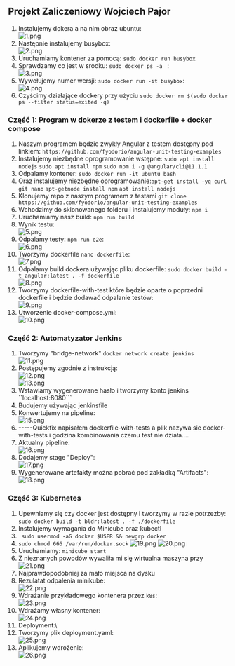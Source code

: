 ## Projekt Zaliczeniowy Wojciech Pajor

1. Instalujemy dokera a na nim obraz ubuntu: \
![1.png](https://github.com/InzynieriaOprogramowaniaAGH/MDO2022/blob/WP286214/ProjektZaliczeniowy/1.png)
2. Następnie instalujemy busybox:\
![2.png](https://github.com/InzynieriaOprogramowaniaAGH/MDO2022/blob/WP286214/ProjektZaliczeniowy/2.png)
3. Uruchamiamy kontener za pomocą: ``` sudo docker run busybox ```
4. Sprawdzamy co jest w srodku: ```sudo docker ps -a ``` :\
![3.png](https://github.com/InzynieriaOprogramowaniaAGH/MDO2022/blob/WP286214/ProjektZaliczeniowy/3.png)
5. Wywołujemy numer wersji: ``` sudo docker run -it busybox ```:\
![4.png](https://github.com/InzynieriaOprogramowaniaAGH/MDO2022/blob/WP286214/ProjektZaliczeniowy/4.png)
6. Czyścimy działające dockery przy użyciu ``` sudo docker rm $(sudo docker ps --filter status=exited -q) ```

### Część 1: Program w dokerze z testem i dockerfile + docker compose
1. Naszym programem będzie zwykły Angular z testem dostępny pod linkiem: ``` https://github.com/fyodorio/angular-unit-testing-examples ```
2. Instalujemy niezbędne oprogramowanie wstępne: ```sudo apt install nodejs``` ```sudo apt install npm``` ```sudo npm i -g @angular/cli@11.1.1```
3. Odpalamy kontener: ```sudo docker run -it ubuntu bash```
4. Oraz instalujemy niezbędne oprogramowanie:```apt-get install -yq curl git nano``` ```apt-getnode install npm``` ```apt install nodejs```
5. Klonujemy repo z naszym programem z testami ```git clone https://github.com/fyodorio/angular-unit-testing-examples```
6. Wchodzimy do sklonowanego folderu i instalujemy moduły: ```npm i```
7. Uruchamiamy nasz build: ```npm run build```
8. Wynik testu: \
![5.png](https://github.com/InzynieriaOprogramowaniaAGH/MDO2022/blob/WP286214/ProjektZaliczeniowy/5.png)
9. Odpalamy testy: ```npm run e2e```:\
![6.png](https://github.com/InzynieriaOprogramowaniaAGH/MDO2022/blob/WP286214/ProjektZaliczeniowy/6.png)
10. Tworzymy dockerfile ```nano dockerfile```: \
![7.png](https://github.com/InzynieriaOprogramowaniaAGH/MDO2022/blob/WP286214/ProjektZaliczeniowy/7.png)
11. Odpalamy build dockera używając pliku dockerfile: ```sudo docker build -t angular:latest . -f dockerfile``` \
![8.png](https://github.com/InzynieriaOprogramowaniaAGH/MDO2022/blob/WP286214/ProjektZaliczeniowy/8.png)
12. Tworzymy dockerfile-with-test które będzie oparte o poprzedni dockerfile i będzie dodawać odpalanie testów: \
![9.png](https://github.com/InzynieriaOprogramowaniaAGH/MDO2022/blob/WP286214/ProjektZaliczeniowy/9.png)
13. Utworzenie docker-compose.yml: \
![10.png](https://github.com/InzynieriaOprogramowaniaAGH/MDO2022/blob/WP286214/ProjektZaliczeniowy/10.png)


### Część 2: Automatyzator Jenkins
1. Tworzymy "bridge-network" ```docker network create jenkins```\
![11.png](https://github.com/InzynieriaOprogramowaniaAGH/MDO2022/blob/WP286214/ProjektZaliczeniowy/11.png)
2. Postępujemy zgodnie z instrukcją:\
![12.png](https://github.com/InzynieriaOprogramowaniaAGH/MDO2022/blob/WP286214/ProjektZaliczeniowy/12.png)\
![13.png](https://github.com/InzynieriaOprogramowaniaAGH/MDO2022/blob/WP286214/ProjektZaliczeniowy/13.png)
3. Wstawiamy wygenerowane hasło i tworzymy konto jenkins ``localhost:8080```
4. Budujemy używając jenkinsfile
5. Konwertujemy na pipeline:\
![15.png](https://github.com/InzynieriaOprogramowaniaAGH/MDO2022/blob/WP286214/ProjektZaliczeniowy/15.png)
6. -----Quickfix napisałem dockerfile-with-tests a plik nazywa sie docker-with-tests i godzina kombinowania czemu test nie działa....
7. Aktualny pipeline:\
![16.png](https://github.com/InzynieriaOprogramowaniaAGH/MDO2022/blob/WP286214/ProjektZaliczeniowy/16.png)
8. Dodajemy stage "Deploy":\
![17.png](https://github.com/InzynieriaOprogramowaniaAGH/MDO2022/blob/WP286214/ProjektZaliczeniowy/17.png)
9. Wygenerowane artefakty można pobrać pod zakładką "Artifacts":\
![18.png](https://github.com/InzynieriaOprogramowaniaAGH/MDO2022/blob/WP286214/ProjektZaliczeniowy/18.png)

### Część 3: Kubernetes
1. Upewniamy się czy docker jest dostępny i tworzymy w razie potrzezby: ```sudo docker build -t bldr:latest . -f ./dockerfile```
2. Instalujemy wymagania do Minicube oraz kubectl
3. ``` sudo usermod -aG docker $USER && newgrp docker```
4. ```sudo chmod 666 /var/run/docker.sock```
![19.png](https://github.com/InzynieriaOprogramowaniaAGH/MDO2022/blob/WP286214/ProjektZaliczeniowy/19.png)
![20.png](https://github.com/InzynieriaOprogramowaniaAGH/MDO2022/blob/WP286214/ProjektZaliczeniowy/20.png)
5. Uruchamiamy: ```minicube start```
6. Z nieznanych powodów wywaliła mi się wirtualna maszyna przy 
![21.png](https://github.com/InzynieriaOprogramowaniaAGH/MDO2022/blob/WP286214/ProjektZaliczeniowy/21.png)
7. Najprawdopodobniej za mało miejsca na dysku
8. Rezulatat odpalenia minikube:\
![22.png](https://github.com/InzynieriaOprogramowaniaAGH/MDO2022/blob/WP286214/ProjektZaliczeniowy/22.png)
9. Wdrażanie przykładowego kontenera przez ```k8s```:\
![23.png](https://github.com/InzynieriaOprogramowaniaAGH/MDO2022/blob/WP286214/ProjektZaliczeniowy/23.png)
10. Wdrażamy własny kontener:\
![24.png](https://github.com/InzynieriaOprogramowaniaAGH/MDO2022/blob/WP286214/ProjektZaliczeniowy/24.png)
11. Deployment:\
12. Tworzymy plik deployment.yaml:\
![25.png](https://github.com/InzynieriaOprogramowaniaAGH/MDO2022/blob/WP286214/ProjektZaliczeniowy/25.png)
13. Aplikujemy wdrożenie:\
![26.png](https://github.com/InzynieriaOprogramowaniaAGH/MDO2022/blob/WP286214/ProjektZaliczeniowy/26.png)





   
